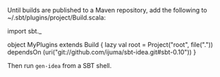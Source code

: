 Until builds are published to a Maven repository, add the following to ~/.sbt/plugins/project/Build.scala:

import sbt._

object MyPlugins extends Build {
  lazy val root = Project("root", file(".")) dependsOn (uri("git://github.com/ijuma/sbt-idea.git#sbt-0.10"))
}

Then run `gen-idea` from a SBT shell.

